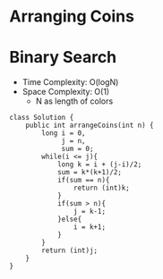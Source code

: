 # Arranging Coins
# Binary Search
* Time Complexity: O(logN)
* Space Complexity: O(1)
	* N as length of colors
```
class Solution {
    public int arrangeCoins(int n) {
        long i = 0,
             j = n,
             sum = 0;
        while(i <= j){
            long k = i + (j-i)/2;
            sum = k*(k+1)/2;
            if(sum == n){
                return (int)k;
            }
            if(sum > n){
                j = k-1;
            }else{
                i = k+1;
            }
        } 
        return (int)j;
    }
}
```